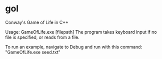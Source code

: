 # gol
Conway's Game of Life in C++

Usage: GameOfLife.exe [filepath]
The program takes keyboard input if no file is specified, or reads from a file.

To run an example, navigate to Debug and run with this command: "GameOfLife.exe seed.txt"

